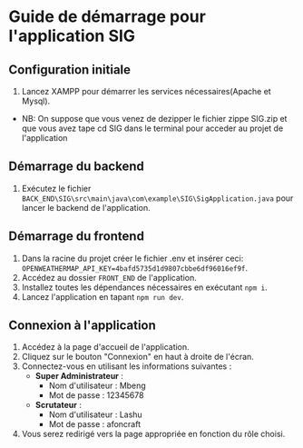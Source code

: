 # Guide de démarrage pour l'application SIG

## Configuration initiale
1. Lancez XAMPP pour démarrer les services nécessaires(Apache et Mysql).
* NB: On suppose que vous venez de dezipper le fichier zippe SIG.zip et que vous avez tape cd SIG dans le terminal pour acceder au projet de l'application

## Démarrage du backend
1. Exécutez le fichier `BACK_END\SIG\src\main\java\com\example\SIG\SigApplication.java` pour lancer le backend de l'application.

## Démarrage du frontend
1. Dans la racine du projet créer le fichier .env et insérer ceci: `OPENWEATHERMAP_API_KEY=4bafd5735d1d9807cbbe6df96016ef9f`.
2. Accédez au dossier `FRONT_END` de l'application.
3. Installez toutes les dépendances nécessaires en exécutant `npm i`.
4. Lancez l'application en tapant `npm run dev`.

## Connexion à l'application
1. Accédez à la page d'accueil de l'application. 
2. Cliquez sur le bouton "Connexion" en haut à droite de l'écran.
3. Connectez-vous en utilisant les informations suivantes :
   - **Super Administrateur** :
     - Nom d'utilisateur : Mbeng
     - Mot de passe : 12345678
   - **Scrutateur** :
     - Nom d'utilisateur : Lashu
     - Mot de passe : afoncraft
4. Vous serez redirigé vers la page appropriée en fonction du rôle choisi.
